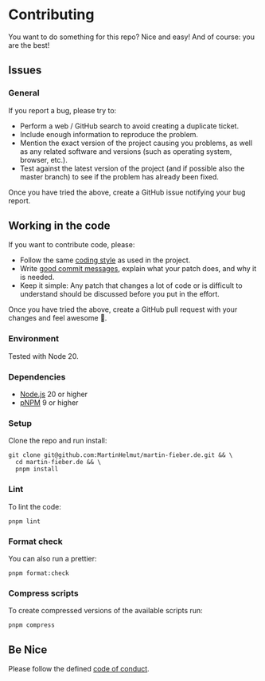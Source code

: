 # Contributing

You want to do something for this repo? Nice and easy! And of course: you are the best!

## Issues

### General

If you report a bug, please try to:

- Perform a web / GitHub search to avoid creating a duplicate ticket.
- Include enough information to reproduce the problem.
- Mention the exact version of the project causing you problems, as well as any related software and versions (such as operating system, browser, etc.).
- Test against the latest version of the project (and if possible also the master branch) to see if the problem has already been fixed.

Once you have tried the above, create a GitHub issue notifying your bug report.

## Working in the code

If you want to contribute code, please:

- Follow the same [coding style](#format-check) as used in the project.
- Write [good commit messages](http://tbaggery.com/2008/04/19/a-note-about-git-commit-messages.html), explain what your patch does, and why it is needed.
- Keep it simple: Any patch that changes a lot of code or is difficult to understand should be discussed before you put in the effort.

Once you have tried the above, create a GitHub pull request with your changes and feel awesome 🎉.

### Environment

Tested with Node 20.

### Dependencies

- [Node.js](https://nodejs.org) 20 or higher
- [pNPM](https://pnpm.io) 9 or higher

### Setup

Clone the repo and run install:

```shell script
git clone git@github.com:MartinHelmut/martin-fieber.de.git && \
  cd martin-fieber.de && \
  pnpm install
```

### Lint

To lint the code:

```shell script
pnpm lint
```

### Format check

You can also run a prettier:

```shell script
pnpm format:check
```

### Compress scripts

To create compressed versions of the available scripts run:

```shell script
pnpm compress
```

## Be Nice

Please follow the defined [code of conduct](CODE_OF_CONDUCT.md).
